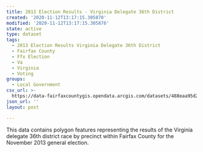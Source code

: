 ```yaml
---
title: 2013 Election Results - Virginia Delegate 36th District
created: '2020-11-12T13:17:15.305870'
modified: '2020-11-12T13:17:15.305876'
state: active
type: dataset
tags:
  - 2013 Election Results Virginia Delegate 36th District
  - Fairfax County
  - Ffx Election
  - Va
  - Virginia
  - Voting
groups:
  - Local Government
csv_url: >-
  https://data-fairfaxcountygis.opendata.arcgis.com/datasets/488eaa95d2744cb59554e8e8b84b3905_22.csv?outSR=%7B%22latestWkid%22%3A4269%2C%22wkid%22%3A4269%7D
json_url: ''
layout: post

---
```

This data contains polygon features representing the results of the Virginia delegate 36th district race by precinct within Fairfax County for the November 2013 general election.
